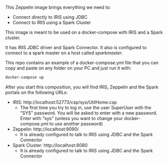 This Zeppelin image brings everything we need to:
- Connect directly to IRIS using JDBC
- Connect to IRIS using a Spark Cluster

This image is meant to be used on a docker-compose with IRIS and a Spark cluster. 

It has IRIS JDBC driver and Spark Connector. It also is configured to connect to a spark master on a host called *sparkmaster*. 

This repo contains an example of a docker-compose.yml file that you can copy and paste on any folder on your PC and just run it with:

```bash
docker-compose up
```

After you start this composition, you will find IRIS, Zeppelin and the Spark portals on the following URLs:
* IRIS: http://localhost:52773/csp/sys/UtilHome.csp
  - The first time you try to log in, use the user SuperUser with the "SYS" password. 
    You will be asked to enter with a new password. Enter with "sys" (unless you want to change your docker-compose.yml to use another password)
* Zeppelin: http://localhost:9090/
  - It is already configured to talk to IRIS using JDBC and the Spark Connector
* Spark Cluster: http://localhost:8080
  - It is already configured to talk to IRIS using JDBC and the Spark Connector